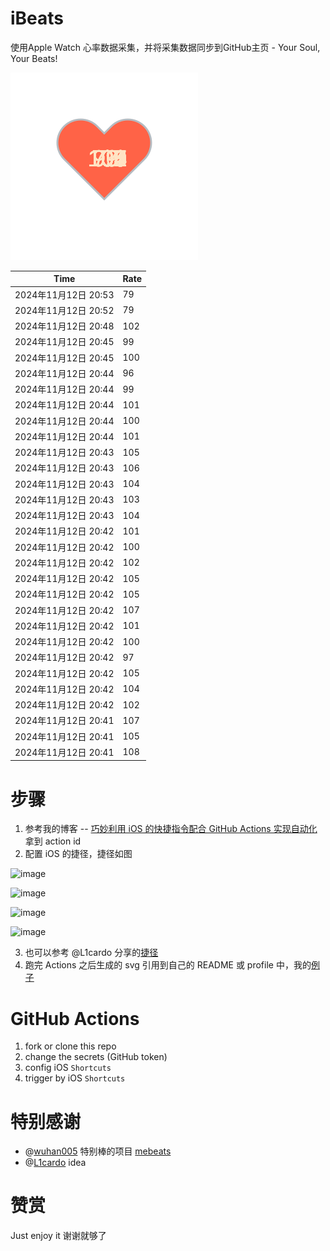 # iBeats
使用Apple Watch 心率数据采集，并将采集数据同步到GitHub主页 - Your Soul, Your Beats!

![](./files/heart.svg)

<!--START_SECTION:my_heart_rate-->
| Time | Rate | 
 | ---- | ---- | 
| 2024年11月12日 20:53 | 79 |
| 2024年11月12日 20:52 | 79 |
| 2024年11月12日 20:48 | 102 |
| 2024年11月12日 20:45 | 99 |
| 2024年11月12日 20:45 | 100 |
| 2024年11月12日 20:44 | 96 |
| 2024年11月12日 20:44 | 99 |
| 2024年11月12日 20:44 | 101 |
| 2024年11月12日 20:44 | 100 |
| 2024年11月12日 20:44 | 101 |
| 2024年11月12日 20:43 | 105 |
| 2024年11月12日 20:43 | 106 |
| 2024年11月12日 20:43 | 104 |
| 2024年11月12日 20:43 | 103 |
| 2024年11月12日 20:43 | 104 |
| 2024年11月12日 20:42 | 101 |
| 2024年11月12日 20:42 | 100 |
| 2024年11月12日 20:42 | 102 |
| 2024年11月12日 20:42 | 105 |
| 2024年11月12日 20:42 | 105 |
| 2024年11月12日 20:42 | 107 |
| 2024年11月12日 20:42 | 101 |
| 2024年11月12日 20:42 | 100 |
| 2024年11月12日 20:42 | 97 |
| 2024年11月12日 20:42 | 105 |
| 2024年11月12日 20:42 | 104 |
| 2024年11月12日 20:42 | 102 |
| 2024年11月12日 20:41 | 107 |
| 2024年11月12日 20:41 | 105 |
| 2024年11月12日 20:41 | 108 |

<!--END_SECTION:my_heart_rate-->

# 步骤
1. 参考我的博客 -- [巧妙利用 iOS 的快捷指令配合 GitHub Actions 实现自动化](https://github.com/yihong0618/gitblog/issues/198) 拿到 action id
2. 配置 iOS 的捷径，捷径如图

![image](https://user-images.githubusercontent.com/15976103/122154218-0db0b480-ce97-11eb-93bb-5aec07c558dc.png)

![image](https://user-images.githubusercontent.com/15976103/122154236-186b4980-ce97-11eb-8e4b-70551a0391ae.png)

![image](https://user-images.githubusercontent.com/15976103/122154268-2d47dd00-ce97-11eb-902e-3acf292265a9.png)

![image](https://user-images.githubusercontent.com/15976103/122174055-fa144680-ceb4-11eb-9be2-3eb83cd516f7.png)

3. 也可以参考 @L1cardo 分享的[捷径](https://www.icloud.com/shortcuts/6ab6047b459c41ad822ad6b94b1c03d4)
4. 跑完 Actions 之后生成的 svg 引用到自己的 README 或 profile 中，我的[例子](https://github.com/yihong0618) 

# GitHub Actions

1. fork or clone this repo
2. change the secrets (GitHub token)
3. config iOS `Shortcuts` 
4. trigger by iOS `Shortcuts`

# 特别感谢
- @[wuhan005](https://github.com/wuhan005) 特别棒的项目 [mebeats](https://github.com/wuhan005/mebeats)
- @[L1cardo](https://github.com/L1cardo) idea

# 赞赏
Just enjoy it
谢谢就够了

